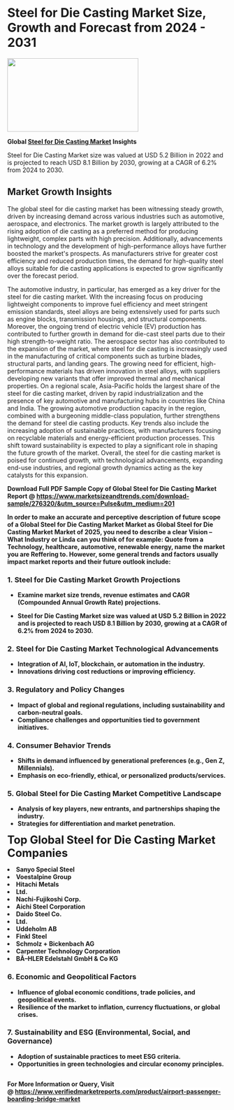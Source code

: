 <H1>Steel for Die Casting Market Size, Growth and Forecast from 2024 - 2031</H1><img class="aligncenter size-medium wp-image-584254" src="https://thirdeyenews.in/wp-content/uploads/2024/09/Global-Market-Research-300x168.jpeg" alt="" width="300" height="168" /><p><strong>Global&nbsp;<a href="https://www.marketsizeandtrends.com/download-sample/276320/&amp;utm_source=Pulse&amp;utm_medium=201">Steel for Die Casting Market</a> Insights</strong></p><p>Steel for Die Casting Market size was valued at USD 5.2 Billion in 2022 and is projected to reach USD 8.1 Billion by 2030, growing at a CAGR of 6.2% from 2024 to 2030.</p><p><h2>Market Growth Insights</h2> <p>The global steel for die casting market has been witnessing steady growth, driven by increasing demand across various industries such as automotive, aerospace, and electronics. The market growth is largely attributed to the rising adoption of die casting as a preferred method for producing lightweight, complex parts with high precision. Additionally, advancements in technology and the development of high-performance alloys have further boosted the market's prospects. As manufacturers strive for greater cost efficiency and reduced production times, the demand for high-quality steel alloys suitable for die casting applications is expected to grow significantly over the forecast period.</p> <p><strong></strong></p> <p>The automotive industry, in particular, has emerged as a key driver for the steel for die casting market. With the increasing focus on producing lightweight components to improve fuel efficiency and meet stringent emission standards, steel alloys are being extensively used for parts such as engine blocks, transmission housings, and structural components. Moreover, the ongoing trend of electric vehicle (EV) production has contributed to further growth in demand for die-cast steel parts due to their high strength-to-weight ratio. The aerospace sector has also contributed to the expansion of the market, where steel for die casting is increasingly used in the manufacturing of critical components such as turbine blades, structural parts, and landing gears. The growing need for efficient, high-performance materials has driven innovation in steel alloys, with suppliers developing new variants that offer improved thermal and mechanical properties. On a regional scale, Asia-Pacific holds the largest share of the steel for die casting market, driven by rapid industrialization and the presence of key automotive and manufacturing hubs in countries like China and India. The growing automotive production capacity in the region, combined with a burgeoning middle-class population, further strengthens the demand for steel die casting products. Key trends also include the increasing adoption of sustainable practices, with manufacturers focusing on recyclable materials and energy-efficient production processes. This shift toward sustainability is expected to play a significant role in shaping the future growth of the market. Overall, the steel for die casting market is poised for continued growth, with technological advancements, expanding end-use industries, and regional growth dynamics acting as the key catalysts for this expansion. <p><strong></p><p><span class=""><strong>Download Full PDF Sample Copy of Global Steel for Die Casting Market Report</strong> @ <a href="https://www.marketsizeandtrends.com/download-sample/276320/&amp;utm_source=Pulse&amp;utm_medium=201" target="_blank">https://www.marketsizeandtrends.com/download-sample/276320/&amp;utm_source=Pulse&amp;utm_medium=201</a></span></p><p>In order to make an accurate and perceptive description of future scope of a Global&nbsp;Steel for Die Casting Market Market as Global&nbsp;Steel for Die Casting Market Market of 2025, you need to describe a clear Vision &ndash; What Industry or Linda can you think of for example: Quote from a Technology, healthcare, automotive, renewable energy, name the market you are Reffering to. However, some general trends and factors usually impact market reports and their future outlook include:</p><h3>1.&nbsp;<strong>Steel for Die Casting Market Growth Projections</strong></h3><ul><li>Examine market size trends, revenue estimates and CAGR (Compounded Annual Growth Rate) projections.</li><li><p>Steel for Die Casting Market size was valued at USD 5.2 Billion in 2022 and is projected to reach USD 8.1 Billion by 2030, growing at a CAGR of 6.2% from 2024 to 2030.</p></li></ul><h3>2.&nbsp;<strong>Steel for Die Casting Market Technological Advancements</strong></h3><ul><li>Integration of AI, IoT, blockchain, or automation in the industry.</li><li>Innovations driving cost reductions or improving efficiency.</li></ul><h3>3.&nbsp;<strong>Regulatory and Policy Changes</strong></h3><ul><li>Impact of global and regional regulations, including sustainability and carbon-neutral goals.</li><li>Compliance challenges and opportunities tied to government initiatives.</li></ul><h3>4.&nbsp;<strong>Consumer Behavior Trends</strong></h3><ul><li>Shifts in demand influenced by generational preferences (e.g., Gen Z, Millennials).</li><li>Emphasis on eco-friendly, ethical, or personalized products/services.</li></ul><h3>5.&nbsp;<strong>Global Steel for Die Casting Market Competitive Landscape</strong></h3><ul><li>Analysis of key players, new entrants, and partnerships shaping the industry.</li><li>Strategies for differentiation and market penetration.</li></ul><p data-pm-slice="1 1 []"><span style="color: inherit; font-family: inherit; font-size: 25px;">Top Global Steel for Die Casting Market Companies</span></p><div class="" data-test-id=""><p><li>Sanyo Special Steel</li><li> Voestalpine Group</li><li> Hitachi Metals</li><li> Ltd.</li><li> Nachi-Fujikoshi Corp.</li><li> Aichi Steel Corporation</li><li> Daido Steel Co.</li><li> Ltd.</li><li> Uddeholm AB</li><li> Finkl Steel</li><li> Schmolz + Bickenbach AG</li><li> Carpenter Technology Corporation</li><li> BÃ–HLER Edelstahl GmbH & Co KG</li></p></div><h3>6.&nbsp;<strong>Economic and Geopolitical Factors</strong></h3><ul><li>Influence of global economic conditions, trade policies, and geopolitical events.</li><li>Resilience of the market to inflation, currency fluctuations, or global crises.</li></ul><h3>7.&nbsp;<strong>Sustainability and ESG (Environmental, Social, and Governance)</strong></h3><ul><li>Adoption of sustainable practices to meet ESG criteria.</li><li>Opportunities in green technologies and circular economy principles.</li></ul><h2><strong style="font-size: 14px;">For More Information or Query, Visit @&nbsp;</strong><a style="background-color: #ffffff; font-size: 14px;" href="https://www.marketsizeandtrends.com/report/steel-for-die-casting-market/" target="_blank">https://www.verifiedmarketreports.com/product/airport-passenger-boarding-bridge-market</a></h2>